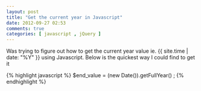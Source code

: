 ```yaml
---
layout: post
title: "Get the current year in Javascript"
date: 2012-09-27 02:53
comments: true
categories: [ javascript , jQuery ]
---
```

Was trying to figure out how to get the current year value ie. {{ site.time | date: "%Y" }} using Javascript.  Below is the quickest way I could find to get it

{% highlight javascript %}
$end_value = (new Date()).getFullYear() ;
{% endhighlight %}
